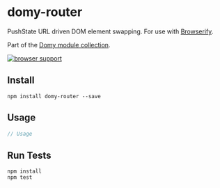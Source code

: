 # domy-router
 
PushState  URL driven DOM element swapping. For use with [Browserify](http://browserify.org).

Part of the [Domy module collection](https://github.com/scottcorgan/domy).

[![browser support](https://ci.testling.com/scottcorgan/domy-router.png)](https://ci.testling.com/scottcorgan/domy-router)
 
 
## Install
 
```
npm install domy-router --save
```
 
## Usage
 
```js
// Usage
```
 
## Run Tests
 
```
npm install
npm test
```
